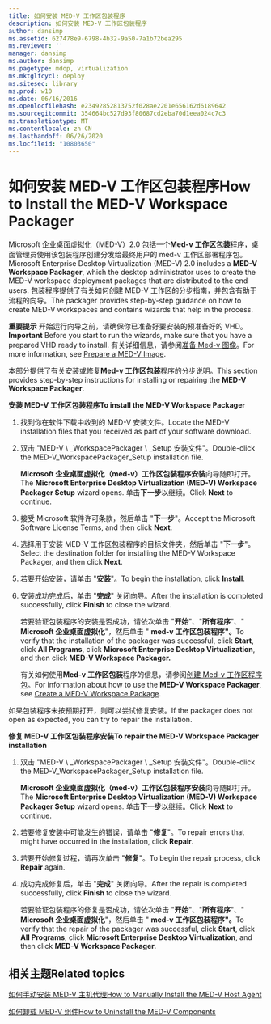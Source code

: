 ```yaml
---
title: 如何安装 MED-V 工作区包装程序
description: 如何安装 MED-V 工作区包装程序
author: dansimp
ms.assetid: 627478e9-6798-4b32-9a50-7a1b72bea295
ms.reviewer: ''
manager: dansimp
ms.author: dansimp
ms.pagetype: mdop, virtualization
ms.mktglfcycl: deploy
ms.sitesec: library
ms.prod: w10
ms.date: 06/16/2016
ms.openlocfilehash: e23492852813752f028ae2201e656162d6189642
ms.sourcegitcommit: 354664bc527d93f80687cd2eba70d1eea024c7c3
ms.translationtype: MT
ms.contentlocale: zh-CN
ms.lasthandoff: 06/26/2020
ms.locfileid: "10803650"
---
```

# <span data-ttu-id="c7d18-103">如何安装 MED-V 工作区包装程序</span><span class="sxs-lookup"><span data-stu-id="c7d18-103">How to Install the MED-V Workspace Packager</span></span>


<span data-ttu-id="c7d18-104">Microsoft 企业桌面虚拟化（MED-V）2.0 包括一个**Med-v 工作区包装**程序，桌面管理员使用该包装程序创建分发给最终用户的 med-v 工作区部署程序包。</span><span class="sxs-lookup"><span data-stu-id="c7d18-104">Microsoft Enterprise Desktop Virtualization (MED-V) 2.0 includes a **MED-V Workspace Packager**, which the desktop administrator uses to create the MED-V workspace deployment packages that are distributed to the end users.</span></span> <span data-ttu-id="c7d18-105">包装程序提供了有关如何创建 MED-V 工作区的分步指南，并包含有助于流程的向导。</span><span class="sxs-lookup"><span data-stu-id="c7d18-105">The packager provides step-by-step guidance on how to create MED-V workspaces and contains wizards that help in the process.</span></span>

<span data-ttu-id="c7d18-106">**重要提示** 开始运行向导之前，请确保你已准备好要安装的预准备好的 VHD。</span><span class="sxs-lookup"><span data-stu-id="c7d18-106">**Important** Before you start to run the wizards, make sure that you have a prepared VHD ready to install.</span></span> <span data-ttu-id="c7d18-107">有关详细信息，请参阅[准备 Med-v 图像](prepare-a-med-v-image.md)。</span><span class="sxs-lookup"><span data-stu-id="c7d18-107">For more information, see [Prepare a MED-V Image](prepare-a-med-v-image.md).</span></span>

 

<span data-ttu-id="c7d18-108">本部分提供了有关安装或修复**Med-v 工作区包装**程序的分步说明。</span><span class="sxs-lookup"><span data-stu-id="c7d18-108">This section provides step-by-step instructions for installing or repairing the **MED-V Workspace Packager**.</span></span>

**<span data-ttu-id="c7d18-109">安装 MED-V 工作区包装程序</span><span class="sxs-lookup"><span data-stu-id="c7d18-109">To install the MED-V Workspace Packager</span></span>**

1.  <span data-ttu-id="c7d18-110">找到你在软件下载中收到的 MED-V 安装文件。</span><span class="sxs-lookup"><span data-stu-id="c7d18-110">Locate the MED-V installation files that you received as part of your software download.</span></span>

2.  <span data-ttu-id="c7d18-111">双击 "MED-V \ _WorkspacePackager \ _Setup 安装文件"。</span><span class="sxs-lookup"><span data-stu-id="c7d18-111">Double-click the MED-V\_WorkspacePackager\_Setup installation file.</span></span>

    <span data-ttu-id="c7d18-112">**Microsoft 企业桌面虚拟化（med-v）工作区包装程序安装**向导随即打开。</span><span class="sxs-lookup"><span data-stu-id="c7d18-112">The **Microsoft Enterprise Desktop Virtualization (MED-V) Workspace Packager Setup** wizard opens.</span></span> <span data-ttu-id="c7d18-113">单击**下一步**以继续。</span><span class="sxs-lookup"><span data-stu-id="c7d18-113">Click **Next** to continue.</span></span>

3.  <span data-ttu-id="c7d18-114">接受 Microsoft 软件许可条款，然后单击 "**下一步**"。</span><span class="sxs-lookup"><span data-stu-id="c7d18-114">Accept the Microsoft Software License Terms, and then click **Next**.</span></span>

4.  <span data-ttu-id="c7d18-115">选择用于安装 MED-V 工作区包装程序的目标文件夹，然后单击 "**下一步**"。</span><span class="sxs-lookup"><span data-stu-id="c7d18-115">Select the destination folder for installing the MED-V Workspace Packager, and then click **Next**.</span></span>

5.  <span data-ttu-id="c7d18-116">若要开始安装，请单击 "**安装**"。</span><span class="sxs-lookup"><span data-stu-id="c7d18-116">To begin the installation, click **Install**.</span></span>

6.  <span data-ttu-id="c7d18-117">安装成功完成后，单击 "**完成**" 关闭向导。</span><span class="sxs-lookup"><span data-stu-id="c7d18-117">After the installation is completed successfully, click **Finish** to close the wizard.</span></span>

    <span data-ttu-id="c7d18-118">若要验证包装程序的安装是否成功，请依次单击 "**开始**"、"**所有程序**"、" **Microsoft 企业桌面虚拟化**"，然后单击 " **med-v 工作区包装程序"。**</span><span class="sxs-lookup"><span data-stu-id="c7d18-118">To verify that the installation of the packager was successful, click **Start**, click **All Programs**, click **Microsoft Enterprise Desktop Virtualization**, and then click **MED-V Workspace Packager.**</span></span>

    <span data-ttu-id="c7d18-119">有关如何使用**Med-v 工作区包装**程序的信息，请参阅[创建 Med-v 工作区程序包](create-a-med-v-workspace-package.md)。</span><span class="sxs-lookup"><span data-stu-id="c7d18-119">For information about how to use the **MED-V Workspace Packager**, see [Create a MED-V Workspace Package](create-a-med-v-workspace-package.md).</span></span>

<span data-ttu-id="c7d18-120">如果包装程序未按预期打开，则可以尝试修复安装。</span><span class="sxs-lookup"><span data-stu-id="c7d18-120">If the packager does not open as expected, you can try to repair the installation.</span></span>

**<span data-ttu-id="c7d18-121">修复 MED-V 工作区包装程序安装</span><span class="sxs-lookup"><span data-stu-id="c7d18-121">To repair the MED-V Workspace Packager installation</span></span>**

1.  <span data-ttu-id="c7d18-122">双击 "MED-V \ _WorkspacePackager \ _Setup 安装文件"。</span><span class="sxs-lookup"><span data-stu-id="c7d18-122">Double-click the MED-V\_WorkspacePackager\_Setup installation file.</span></span>

    <span data-ttu-id="c7d18-123">**Microsoft 企业桌面虚拟化（med-v）工作区包装程序安装**向导随即打开。</span><span class="sxs-lookup"><span data-stu-id="c7d18-123">The **Microsoft Enterprise Desktop Virtualization (MED-V) Workspace Packager Setup** wizard opens.</span></span> <span data-ttu-id="c7d18-124">单击**下一步**以继续。</span><span class="sxs-lookup"><span data-stu-id="c7d18-124">Click **Next** to continue.</span></span>

2.  <span data-ttu-id="c7d18-125">若要修复安装中可能发生的错误，请单击 "**修复**"。</span><span class="sxs-lookup"><span data-stu-id="c7d18-125">To repair errors that might have occurred in the installation, click **Repair**.</span></span>

3.  <span data-ttu-id="c7d18-126">若要开始修复过程，请再次单击 "**修复**"。</span><span class="sxs-lookup"><span data-stu-id="c7d18-126">To begin the repair process, click **Repair** again.</span></span>

4.  <span data-ttu-id="c7d18-127">成功完成修复后，单击 "**完成**" 关闭向导。</span><span class="sxs-lookup"><span data-stu-id="c7d18-127">After the repair is completed successfully, click **Finish** to close the wizard.</span></span>

    <span data-ttu-id="c7d18-128">若要验证包装程序的修复是否成功，请依次单击 "**开始**"、"**所有程序**"、" **Microsoft 企业桌面虚拟化**"，然后单击 " **med-v 工作区包装程序"。**</span><span class="sxs-lookup"><span data-stu-id="c7d18-128">To verify that the repair of the packager was successful, click **Start**, click **All Programs**, click **Microsoft Enterprise Desktop Virtualization**, and then click **MED-V Workspace Packager.**</span></span>

## <span data-ttu-id="c7d18-129">相关主题</span><span class="sxs-lookup"><span data-stu-id="c7d18-129">Related topics</span></span>


[<span data-ttu-id="c7d18-130">如何手动安装 MED-V 主机代理</span><span class="sxs-lookup"><span data-stu-id="c7d18-130">How to Manually Install the MED-V Host Agent</span></span>](how-to-manually-install-the-med-v-host-agent.md)

[<span data-ttu-id="c7d18-131">如何卸载 MED-V 组件</span><span class="sxs-lookup"><span data-stu-id="c7d18-131">How to Uninstall the MED-V Components</span></span>](how-to-uninstall-the-med-v-components.md)

 

 





